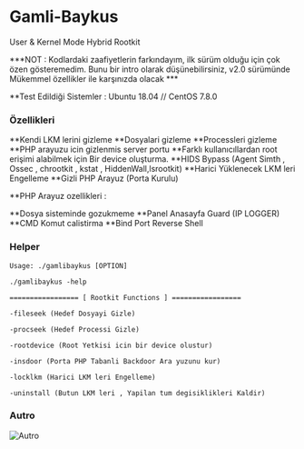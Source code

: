 # Gamli-Baykus
User &amp; Kernel Mode Hybrid Rootkit

***NOT : Kodlardaki zaafiyetlerin farkındayım, ilk sürüm olduğu için çok özen gösteremedim. Bunu bir intro olarak düşünebilirsiniz,
 v2.0 sürümünde Mükemmel özellikler ile karşınızda olacak ***
 
 

**Test Edildiği Sistemler : Ubuntu 18.04 // CentOS 7.8.0

### Özellikleri

**Kendi LKM lerini gizleme
**Dosyalari gizleme
**Processleri gizleme
**PHP arayuzu icin gizlenmis server portu
**Farklı kullanıcıllardan root erişimi alabilmek için Bir device oluşturma.
**HIDS Bypass (Agent Simth , Ossec , chrootkit , kstat , HiddenWall,lsrootkit)
**Harici Yüklenecek LKM leri Engelleme
**Gizli PHP Arayuz (Porta Kurulu)


**PHP Arayuz ozellikleri : 

**Dosya sisteminde gozukmeme
**Panel Anasayfa Guard (IP LOGGER)
**CMD Komut calistirma
**Bind Port Reverse Shell



### Helper

```
Usage: ./gamlibaykus [OPTION]                                     
                                                                              
./gamlibaykus -help                                               	
                                                                               	      
================= [ Rootkit Functions ] =================          
                                                                                   
-fileseek (Hedef Dosyayi Gizle)                                    
                                                                              
-procseek (Hedef Processi Gizle)                                   
                                                                               
-rootdevice (Root Yetkisi icin bir device olustur)                 
                                                                               
-insdoor (Porta PHP Tabanli Backdoor Ara yuzunu kur)               
                                                                                 
-locklkm (Harici LKM leri Engelleme)                               
                                                                                 
-uninstall (Butun LKM leri , Yapilan tum degisiklikleri Kaldir)
```


### Autro




![Autro](autro.png)
